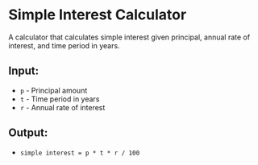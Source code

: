# Simple Interest Calculator

A calculator that calculates simple interest given principal, annual rate of interest, and time period in years.

## Input:
- `p` - Principal amount
- `t` - Time period in years
- `r` - Annual rate of interest

## Output:
- `simple interest = p * t * r / 100`
